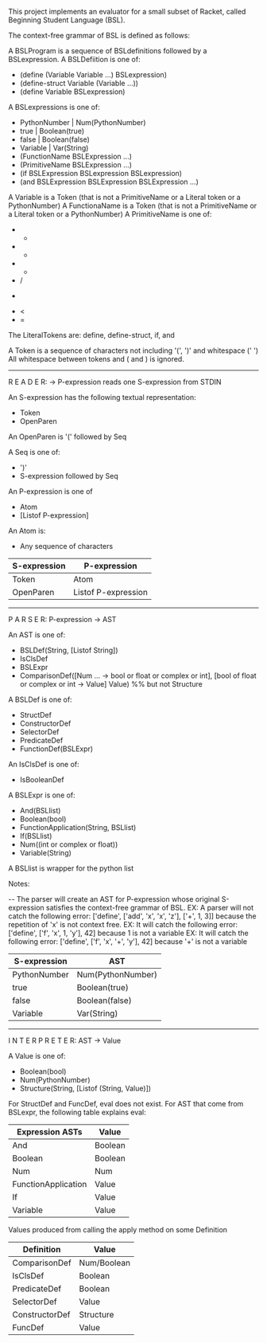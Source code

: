 
This project implements an evaluator for a small subset of Racket, called Beginning Student Language (BSL). 

The context-free grammar of BSL is defined as follows: 

A BSLProgram is a sequence of BSLdefinitions followed by a BSLexpression. 
A BSLDefiition is one of: 
- (define (Variable Variable ...) BSLexpression)
- (define-struct Variable (Variable ...))
- (define Variable BSLexpression)

A BSLexpressions is one of: 
- PythonNumber  | Num(PythonNumber)
- true          | Boolean(true)
- false         | Boolean(false)
- Variable      | Var(String)
- (FunctionName BSLExpression ...)
- (PrimitiveName BSLExpression ...) 
- (if BSLExpression BSLexpression BSLexpression)
- (and BSLExpression BSLExpression BSLExpression ...)

A Variable is a Token (that is not a PrimitiveName or a Literal token or a PythonNumber)
A FunctionaName is a Token (that is not a PrimitiveName or a Literal token or a PythonNumber)
A PrimitiveName is one of: 
- +
- - 
- * 
- /
- >
- <
- = 

The LiteralTokens are: define, define-struct, if, and

A Token is a sequence of characters not including '(', ')' and whitespace (' ')
All whitespace between tokens and ( and ) is ignored. 
  
  ----------------------------------------

R E A D E R: -> P-expression
reads one S-expression from STDIN 

An S-expression has the following textual representation:
- Token
- OpenParen 

An OpenParen is 
 '(' followed by Seq

A Seq is one of:
- ')'
- S-expression followed by Seq



An P-expression is one of
- Atom
- [Listof P-expression]

An Atom is:
- Any sequence of characters 

| S-expression |    P-expression     |
|--------------|---------------------|
| Token        | Atom                |
| OpenParen    | Listof P-expression |

_____________________________________________

P A R S E R: P-expression -> AST 

An AST is one of:
- BSLDef(String, [Listof String])
- IsClsDef
- BSLExpr
- ComparisonDef([Num ... -> bool or float or complex or int],
                [bool of float or complex or int -> Value]
                Value)  %% but not Structure 


A BSLDef is one of:
- StructDef 
- ConstructorDef
- SelectorDef
- PredicateDef
- FunctionDef(BSLExpr)

An IsClsDef is one of:
- IsBooleanDef

A BSLExpr is one of:
- And(BSLlist)
- Boolean(bool)
- FunctionApplication(String, BSLlist)
- If(BSLlist)
- Num((int or complex or float))
- Variable(String)

A BSLlist is wrapper for the python list


Notes:

-- The parser will create an AST for P-expression whose original S-expression satisfies the context-free grammar of BSL.
   EX: A parser will not catch the following error: ['define', ['add', 'x', 'x', 'z'], ['+', 1, 3]]
       because the repetition of 'x' is not context free. 
   EX: It will catch the following error: ['define', ['f', 'x', 1, 'y'], 42]
       because 1 is not a variable 
   EX: It will catch the following error: ['define', ['f', 'x', '+', 'y'], 42]
       because '+' is not a variable 
       

| S-expression |        AST        |
|--------------|-------------------|
| PythonNumber | Num(PythonNumber) |
| true         | Boolean(true)     |
| false        | Boolean(false)    |
| Variable     | Var(String)       |

_____________________________________________

I N T E R P R E T E R: AST -> Value

A Value is one of:
- Boolean(bool)
- Num(PythonNumber)
- Structure(String, [Listof (String, Value)])

For StructDef and FuncDef, eval does not exist. 
For AST that come from BSLexpr, the following table explains eval: 

| Expression ASTs      |  Value  |  
|----------------------|---------|
| And                  | Boolean |  
| Boolean              | Boolean |  
| Num                  | Num     |  
| FunctionApplication  | Value   |  
| If                   | Value   |
| Variable             | Value   |

Values produced from calling the apply method on some Definition

|    Definition    |    Value    |
|------------------|-------------|
| ComparisonDef    | Num/Boolean |
| IsClsDef         | Boolean     |
| PredicateDef     | Boolean     |
| SelectorDef      | Value       |
| ConstructorDef   | Structure   |
| FuncDef          | Value       |




